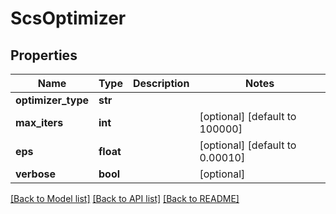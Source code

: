 # ScsOptimizer

## Properties
Name | Type | Description | Notes
------------ | ------------- | ------------- | -------------
**optimizer_type** | **str** |  | 
**max_iters** | **int** |  | [optional] [default to 100000]
**eps** | **float** |  | [optional] [default to 0.00010]
**verbose** | **bool** |  | [optional] 

[[Back to Model list]](../README.md#documentation-for-models) [[Back to API list]](../README.md#documentation-for-api-endpoints) [[Back to README]](../README.md)

